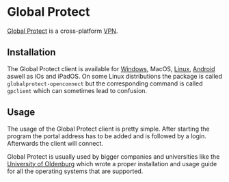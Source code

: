 # Global Protect 

[Global Protect](https://www.paloaltonetworks.de/resources/datasheets/globalprotect-datasheet) is a
cross-platform [VPN](/wiki/vpn.md).

## Installation

The Global Protect client is available for [Windows](/wiki/windows.md), MacOS,
[Linux](/wiki/linux.md), [Android](/wiki/android.md) aswell as iOs and iPadOS.
On some Linux distributions the package is called `globalprotect-openconnect` but the corresponding
command is called `gpclient` which can sometimes lead to confusion.

## Usage 

The usage of the Global Protect client is pretty simple.
After starting the program the portal address has to be added and is followed by a login.
Afterwards the client will connect.

Global Protect is usually used by bigger companies and universities like the
[University of Oldenburg](https://uol.de/it-services/services/campus-network) which wrote a proper
installation and usage guide for all the operating systems that are supported.
